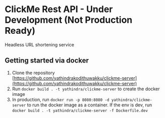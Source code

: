# ClickMe Rest API - Under Development (Not Production Ready)

Headless URL shortening service

## Getting started via docker

1. Clone the repository [https://github.com/yathindrakodithuwakku/clickme-server](https://github.com/yathindrakodithuwakku/clickme-server)
2. Run `docker build . -t yathindra/clickme-server` to create the docker image
3. In production, run `docker run -p 8080:8080 -d yathindra/clickme-server` to run the docker image as a container. If the env is dev, run `docker build . -t yathindra/clickme-server -f Dockerfile.dev`
